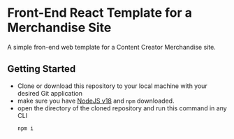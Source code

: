 # Front-End React Template for a Merchandise Site
A simple fron-end web template for a Content Creator Merchandise site.

## Getting Started
- Clone or download this repository to your local machine with your desired Git application
- make sure you have [NodeJS v18](https://docs.npmjs.com/downloading-and-installing-node-js-and-npm) and `npm` downloaded.
- open the directory of the cloned repository and run this command in any CLI
  ```bash
  npm i
  ```

